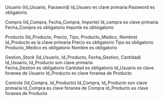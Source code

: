 Usuario (Id_Usuario, Password)
Id_Usuaro es clave primaria 
Password es obligatorio

Compra (Id_Compra, Fecha_Compra, Importe)
Id_compra es clave primaria
Fecha_Compra es obligatorio
Importe es obliogatorio

Producto (Id_Producto, Precio, Tipo, Producto_Medico, Nombre)
Id_Producto es la clave primaria
Precio es obligatorio
Tipo es obligatorio
Producto_Medico es obligatorio
Nombre es obligatorio



Gestion_Stock (Id_Usuario, Id_Producto, Fecha_Gestion, Cantidad)
Id_Usuario, Id_Producto son clave primaria  
Fecha_Gestion es obligatorio
Cantidad es obligatorio 
Id_Usuario es clave foranea de Usuario
Id_Producto es clave foranea de Producto

Controla (Id_Compra, Id_Producto)
Id_Compra, Id_Producto son clave primaria
Id_Compra es clave foranea de Compra
Id_Producto es clave foranea de Producto
